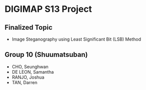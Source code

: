 # DIGIMAP S13 Project

## Finalized Topic
- Image Steganography using Least Significant Bit (LSB) Method

## Group 10 (Shuumatsuban)
- CHO, Seunghwan
- DE LEON, Samantha
- RANJO, Joshua
- TAN, Darren
